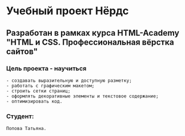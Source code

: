 # Учебный проект __Нёрдс__
## Разработан в рамках курса HTML-Academy __"HTML и CSS. Профессиональная вёрстка сайтов"__

### Цель проекта - научиться
    - cоздавать выразительную и доступную разметку;
    - работать с графическим макетом;
    - строить сетки страниц;
    - оформлять декоративные элементы и текстовое содержание;
    - оптимизировать код.

### Cтудент:
    Попова Татьяна.
